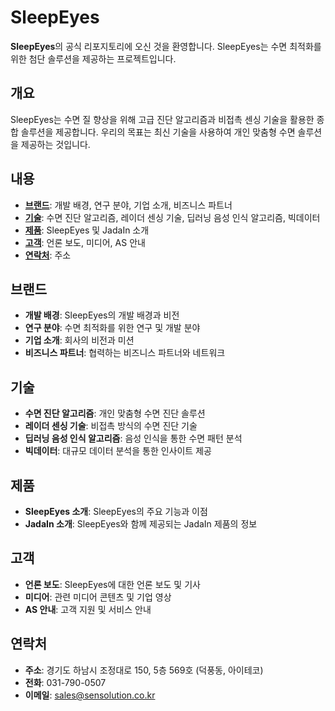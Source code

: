 # SleepEyes

**SleepEyes**의 공식 리포지토리에 오신 것을 환영합니다. SleepEyes는 수면 최적화를 위한 첨단 솔루션을 제공하는 프로젝트입니다.

## 개요

SleepEyes는 수면 질 향상을 위해 고급 진단 알고리즘과 비접촉 센싱 기술을 활용한 종합 솔루션을 제공합니다. 우리의 목표는 최신 기술을 사용하여 개인 맞춤형 수면 솔루션을 제공하는 것입니다.

## 내용

- **[브랜드](#브랜드)**: 개발 배경, 연구 분야, 기업 소개, 비즈니스 파트너
- **[기술](#기술)**: 수면 진단 알고리즘, 레이더 센싱 기술, 딥러닝 음성 인식 알고리즘, 빅데이터
- **[제품](#제품)**: SleepEyes 및 JadaIn 소개
- **[고객](#고객)**: 언론 보도, 미디어, AS 안내
- **[연락처](#연락처)**: 주소

## 브랜드

- **개발 배경**: SleepEyes의 개발 배경과 비전
- **연구 분야**: 수면 최적화를 위한 연구 및 개발 분야
- **기업 소개**: 회사의 비전과 미션
- **비즈니스 파트너**: 협력하는 비즈니스 파트너와 네트워크

## 기술

- **수면 진단 알고리즘**: 개인 맞춤형 수면 진단 솔루션
- **레이더 센싱 기술**: 비접촉 방식의 수면 진단 기술
- **딥러닝 음성 인식 알고리즘**: 음성 인식을 통한 수면 패턴 분석
- **빅데이터**: 대규모 데이터 분석을 통한 인사이트 제공

## 제품

- **SleepEyes 소개**: SleepEyes의 주요 기능과 이점
- **JadaIn 소개**: SleepEyes와 함께 제공되는 JadaIn 제품의 정보

## 고객

- **언론 보도**: SleepEyes에 대한 언론 보도 및 기사
- **미디어**: 관련 미디어 콘텐츠 및 기업 영상
- **AS 안내**: 고객 지원 및 서비스 안내

## 연락처

- **주소**: 경기도 하남시 조정대로 150, 5층 569호 (덕풍동, 아이테코)
- **전화**: 031-790-0507
- **이메일**: sales@sensolution.co.kr

